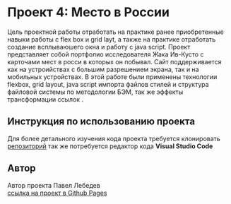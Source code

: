 # Проект 4: Место в России

Цель проектной работы отработать на практике ранее приобретенные навыки работы с flex box и grid layt, а также на практике отработать создание всплываюшего окна и работу с java script. Проект представляет собой портфолио исследователя Жака Ив-Кусто с карточами мест в росси в которых он побывал.
Сайт поддерживается как на устроийствах с большим разрешением экрана, так и на мобильных устройствах.
В этой работе были применены технологии flexbox, grid layout, java script импорта файлов стилей и структура файловой системы по методологии БЭМ, так же эффекты трансформации ссылок .

## Инструкция по использованию проекта

Для более детального изучения кода проекта требуется клонировать [репозиторий](https://github.com/pavel12-blip/home-worg-flex-grid) так же потребуется редактор кода **Visual Studio Code**

## Автор

Автор проекта Павел Лебедев  
[ссылка на проект в Github Pages](https://pavel12-blip.github.io/home-worg-flex-grid/)
